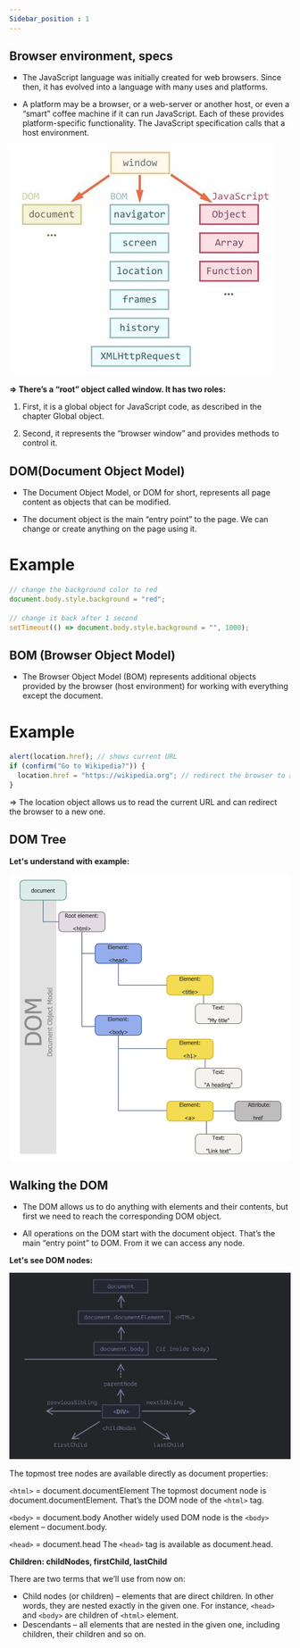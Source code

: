 ```yaml
---
Sidebar_position : 1
---
```



## Browser environment, specs

- The JavaScript language was initially created for web browsers. Since then, it has evolved into a language with many uses and platforms.

- A platform may be a browser, or a web-server or another host, or even a “smart” coffee machine if it can run JavaScript. Each of these provides platform-specific functionality. The JavaScript specification calls that a host environment.

![dom](./dom.jfif)

**=> There’s a “root” object called window. It has two roles:**

1) First, it is a global object for JavaScript code, as described in the chapter Global object.

2) Second, it represents the “browser window” and provides methods to control it.


## DOM(Document Object Model)

- The Document Object Model, or DOM for short, represents all page content as objects that can be modified.

- The document object is the main “entry point” to the page. We can change or create anything on the page using it.

<h1>Example </h1>

```javascript
// change the background color to red
document.body.style.background = "red";

// change it back after 1 second
setTimeout(() => document.body.style.background = "", 1000);
```

## BOM (Browser Object Model)

- The Browser Object Model (BOM) represents additional objects provided by the browser (host environment) for working with everything except the document.

<h1>Example</h1>

```javascript
alert(location.href); // shows current URL
if (confirm("Go to Wikipedia?")) {
  location.href = "https://wikipedia.org"; // redirect the browser to another URL
}
```

=> The location object allows us to read the current URL and can redirect the browser to a new one.

## DOM Tree

**Let's understand with example:**

![domtree](./domtree.png)

## Walking the DOM

- The DOM allows us to do anything with elements and their contents, but first we need to reach the corresponding DOM object.

- All operations on the DOM start with the document object. That’s the main “entry point” to DOM. From it we can access any node.

**Let's see DOM nodes:**

![dom-nodes](./dom%20nodes.jpg)

The topmost tree nodes are available directly as document properties:

``<html>`` = document.documentElement
The topmost document node is document.documentElement. That’s the DOM node of the ``<html>`` tag.

``<body>`` = document.body
Another widely used DOM node is the ``<body>`` element – document.body.

``<head>`` = document.head
The ``<head>`` tag is available as document.head.

**Children: childNodes, firstChild, lastChild**

There are two terms that we’ll use from now on:

- Child nodes (or children) – elements that are direct children. In other words, they are nested exactly in the given one. For instance, `<head>` and `<body>` are children of `<html>` element.
- Descendants – all elements that are nested in the given one, including children, their children and so on.